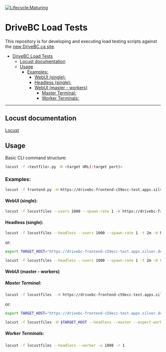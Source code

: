 [![Lifecycle:Maturing](https://img.shields.io/badge/Lifecycle-Maturing-007EC6)](https://github.com/bcgov/repomountie/blob/master/doc/lifecycle-badges.md)

# DriveBC Load Tests

This repository is for developing and executing load testing scripts against the
[new DriveBC.ca site](https://github.com/bcgov/DriveBC.ca).

- [DriveBC Load Tests](#drivebc-load-tests)
  - [Locust documentation](#locust-documentation)
  - [Usage](#usage)
    - [Examples:](#examples)
      - [WebUI (single):](#webui-single)
      - [Headless (single):](#headless-single)
      - [WebUI (master - workers)](#webui-master---workers)
        - [Master Terminal:](#master-terminal)
        - [Worker Terminals:](#worker-terminals)

---

## <a name="locustdocs"></a>Locust documentation
[Locust](https://docs.locust.io/en/stable/index.html)

## <a name="usage"></a>Usage
Basic CLI command structure:
```bash
locust -f <testfile>.py -H <target URL(:target port)>
```

### Examples:
```bash
locust -f frontend.py -H https://drivebc-frontend-c59ecc-test.apps.silver.devops.gov.bc.ca
```

#### WebUI (single):
```bash
locust -f locustfiles --users 1000 --spawn-rate 1 -H https://drivebc-frontend-c59ecc-test.apps.silver.devops.gov.bc.ca
```

#### Headless (single):
```bash
locust -f locustfiles --headless --users 1000 --spawn-rate 1 -t 2m -H https://drivebc-frontend-c59ecc-test.apps.silver.devops.gov.bc.ca --html ./reports/frontend_report.html
```

or:
```bash
export TARGET_HOST="https://drivebc-frontend-c59ecc-test.apps.silver.devops.gov.bc.ca/"
```
```bash
locust -f locustfiles --headless --users 1000 --spawn-rate 1 -t 2m -H $TARGET_HOST --html ./reports/frontend_report.html
```

#### WebUI (master - workers)
##### Master Terminal:
```bash
locust -f locustfiles --H https://drivebc-frontend-c59ecc-test.apps.silver.devops.gov.bc.ca/ --headless --master --expect-workers=1 -u 1000 -r 1 -t 20 --html ./reports/frontend_report.html
```

or:
```bash
export TARGET_HOST="https://drivebc-frontend-c59ecc-test.apps.silver.devops.gov.bc.ca/"
```
```bash
locust -f locustfiles -H $TARGET_HOST --headless --master --expect-workers=1 -u 1000 -r 1 -t 20 --html ./reports/frontend_report.html
```

##### Worker Terminals:
```bash
locust -f locustfiles --headless --worker -u 1000 -r 1
```